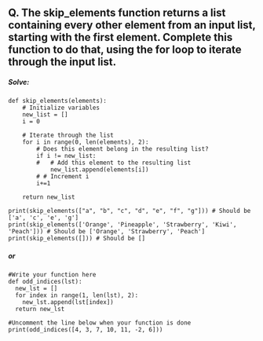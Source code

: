 ## Q. The skip_elements function returns a list containing every other element from an input list, starting with the first element. Complete this function to do that, using the for loop to iterate through the input list.

##### Solve:
	def skip_elements(elements):
		# Initialize variables
		new_list = []
		i = 0

		# Iterate through the list
		for i in range(0, len(elements), 2):
			# Does this element belong in the resulting list?
			if i != new_list:
			# 	# Add this element to the resulting list
				new_list.append(elements[i])
			# # Increment i
			i+=1

		return new_list

	print(skip_elements(["a", "b", "c", "d", "e", "f", "g"])) # Should be ['a', 'c', 'e', 'g']
	print(skip_elements(['Orange', 'Pineapple', 'Strawberry', 'Kiwi', 'Peach'])) # Should be ['Orange', 'Strawberry', 'Peach']
	print(skip_elements([])) # Should be []

##### or

	#Write your function here
	def odd_indices(lst):
	  new_lst = []
	  for index in range(1, len(lst), 2):
	    new_lst.append(lst[index])
	  return new_lst

	#Uncomment the line below when your function is done
	print(odd_indices([4, 3, 7, 10, 11, -2, 6]))
